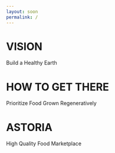 ```yaml
---
layout: soon
permalink: /
---
```


# VISION

Build a Healthy Earth

# HOW TO GET THERE

Prioritize Food Grown Regeneratively

# ASTORIA

High Quality Food Marketplace
